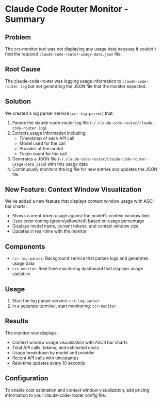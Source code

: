# Claude Code Router Monitor - Summary

## Problem
The ccr-monitor tool was not displaying any usage data because it couldn't find the required `claude-code-router-usage-data.json` file.

## Root Cause
The claude-code-router was logging usage information to `claude-code-router.log` but not generating the JSON file that the monitor expected.

## Solution
We created a log parser service (`ccr-log-parser`) that:

1. Parses the claude-code-router log file (`~/.claude-code-router/claude-code-router.log`)
2. Extracts usage information including:
   - Timestamp of each API call
   - Model used for the call
   - Provider of the model
   - Token count for the call
3. Generates a JSON file (`~/.claude-code-router/claude-code-router-usage-data.json`) with this usage data
4. Continuously monitors the log file for new entries and updates the JSON file

## New Feature: Context Window Visualization
We've added a new feature that displays context window usage with ASCII bar charts:
- Shows current token usage against the model's context window limit
- Uses color coding (green/yellow/red) based on usage percentage
- Displays model name, current tokens, and context window size
- Updates in real-time with the monitor

## Components
- `ccr-log-parser`: Background service that parses logs and generates usage data
- `ccr-monitor`: Real-time monitoring dashboard that displays usage statistics

## Usage
1. Start the log parser service: `ccr-log-parser`
2. In a separate terminal, start monitoring: `ccr-monitor`

## Results
The monitor now displays:
- Context window usage visualization with ASCII bar charts
- Total API calls, tokens, and estimated costs
- Usage breakdown by model and provider
- Recent API calls with timestamps
- Real-time updates every 10 seconds

## Configuration
To enable cost estimation and context window visualization, add pricing information to your claude-code-router config file.